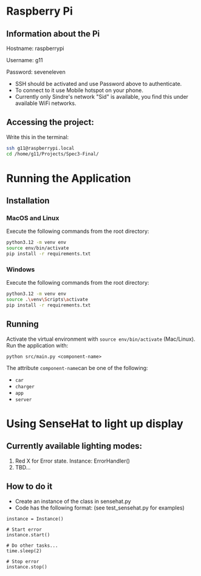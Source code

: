 # Raspberry Pi
## Information about the Pi
Hostname: raspberrypi

Username: g11

Password: seveneleven

- SSH should be activated and use Password above to authenticate.
- To connect to it use Mobile hotspot on your phone.
- Currently only Sindre's network "Sid" is available, you find this under available WiFi networks.
## Accessing the project:
Write this in the terminal:
```bash
ssh g11@raspberrypi.local
cd /home/g11/Projects/Spec3-Final/
```
  


# Running the Application
## Installation
### MacOS and Linux
Execute the following commands from the root directory:
```bash
python3.12 -m venv env
source env/bin/activate
pip install -r requirements.txt
```
### Windows
Execute the following commands from the root directory:
```bash
python3.12 -m venv env
source .\venv\Scripts\activate
pip install -r requirements.txt
```

## Running
Activate the virtual environment with `source env/bin/activate` (Mac/Linux).
Run the application with:
```
python src/main.py <component-name>
```

The attribute `component-name`can be one of the following:
* `car`
* `charger`
* `app`
* `server`

# Using SenseHat to light up display
## Currently available lighting modes:
1) Red X for Error state. Instance: ErrorHandler()
2) TBD...
## How to do it
* Create an instance of the class in sensehat.py
* Code has the following format: (see test_sensehat.py for examples)
```
instance = Instance()

# Start error
instance.start()

# Do other tasks...
time.sleep(2)

# Stop error
instance.stop()

```
